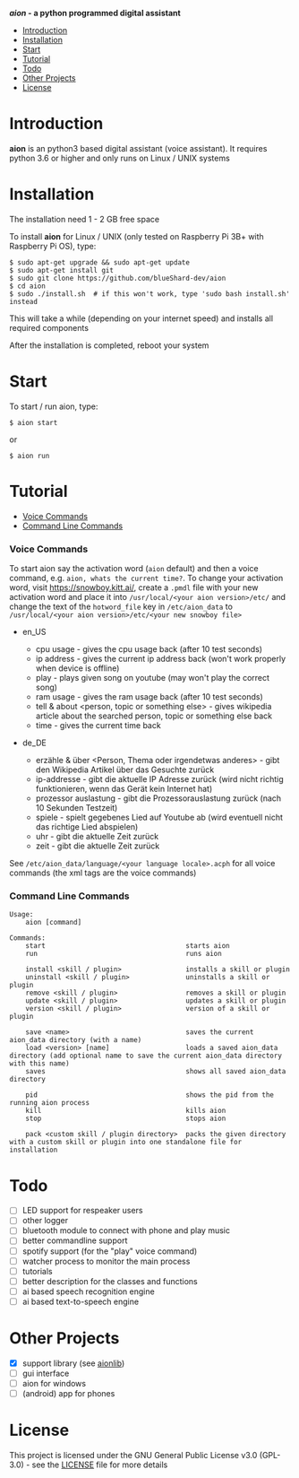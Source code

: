 **_aion_ - a python programmed digital assistant**

- [Introduction](#introduction)
- [Installation](#installation)
- [Start](#start)
- [Tutorial](#tutorial)
- [Todo](#todo)
- [Other Projects](#other-projects)
- [License](#license)

# Introduction

**aion** is an python3 based digital assistant (voice assistant). It requires python 3.6 or higher and only runs on Linux / UNIX systems

# Installation

The installation need 1 - 2 GB free space

To install **aion** for Linux / UNIX (only tested on Raspberry Pi 3B+ with Raspberry Pi OS), type:

```
$ sudo apt-get upgrade && sudo apt-get update
$ sudo apt-get install git
$ sudo git clone https://github.com/blueShard-dev/aion
$ cd aion
$ sudo ./install.sh  # if this won't work, type 'sudo bash install.sh' instead
```

This will take a while (depending on your internet speed) and installs all required components

After the installation is completed, reboot your system

# Start

To start / run aion, type:
```
$ aion start
```
or
```
$ aion run
```

# Tutorial

- [Voice Commands](#voice-commands)
- [Command Line Commands](#command-line-commands)

### Voice Commands

To start aion say the activation word (`aion` default) and then a voice command, e.g. `aion, whats the current time?`.
To change your activation word, visit https://snowboy.kitt.ai/, create a `.pmdl` file with your new activation word
and place it into `/usr/local/<your aion version>/etc/` and change the text of the `hotword_file` key in `/etc/aion_data` to `/usr/local/<your aion version>/etc/<your new snowboy file>`

- en_US
  - cpu usage - gives the cpu usage back (after 10 test seconds)
  - ip address - gives the current ip address back (won't work properly when device is offline)
  - play <song name> - plays given song on youtube (may won't play the correct song)
  - ram usage - gives the ram usage back (after 10 test seconds)
  - tell & about <person, topic or something else> - gives wikipedia article about the searched person, topic or something else back
  - time - gives the current time back

- de_DE
  - erzähle & über <Person, Thema oder irgendetwas anderes> - gibt den Wikipedia Artikel über das Gesuchte zurück
  - ip-addresse - gibt die aktuelle IP Adresse zurück (wird nicht richtig funktionieren, wenn das Gerät kein Internet hat)
  - prozessor auslastung - gibt die Prozessorauslastung zurück (nach 10 Sekunden Testzeit)
  - spiele <lied name> - spielt gegebenes Lied auf Youtube ab (wird eventuell nicht das richtige Lied abspielen)
  - uhr - gibt die aktuelle Zeit zurück
  - zeit - gibt die aktuelle Zeit zurück

See `/etc/aion_data/language/<your language locale>.acph` for all voice commands (the xml tags are the voice commands)

### Command Line Commands

```
Usage:
    aion [command]

Commands:
    start                                   starts aion
    run                                     runs aion

    install <skill / plugin>                installs a skill or plugin
    uninstall <skill / plugin>              uninstalls a skill or plugin
    remove <skill / plugin>                 removes a skill or plugin
    update <skill / plugin>                 updates a skill or plugin
    version <skill / plugin>                version of a skill or plugin

    save <name>                             saves the current aion_data directory (with a name)
    load <version> [name]                   loads a saved aion_data directory (add optional name to save the current aion_data directory with this name)
    saves                                   shows all saved aion_data directory
    
    pid                                     shows the pid from the running aion process
    kill                                    kills aion
    stop                                    stops aion      

    pack <custom skill / plugin directory>  packs the given directory with a custom skill or plugin into one standalone file for installation
```

# Todo

- [ ] LED support for respeaker users
- [ ] other logger
- [ ] bluetooth module to connect with phone and play music
- [ ] better commandline support
- [ ] spotify support (for the "play" voice command)
- [ ] watcher process to monitor the main process
- [ ] tutorials
- [ ] better description for the classes and functions
- [ ] ai based speech recognition engine
- [ ] ai based text-to-speech engine

# Other Projects

- [x] support library (see [aionlib](https://github.com/blueShard-dev/aionlib))
- [ ] gui interface
- [ ] aion for windows
- [ ] (android) app for phones

# License

This project is licensed under the GNU General Public License v3.0 (GPL-3.0) - see the [LICENSE](License) file for more details
